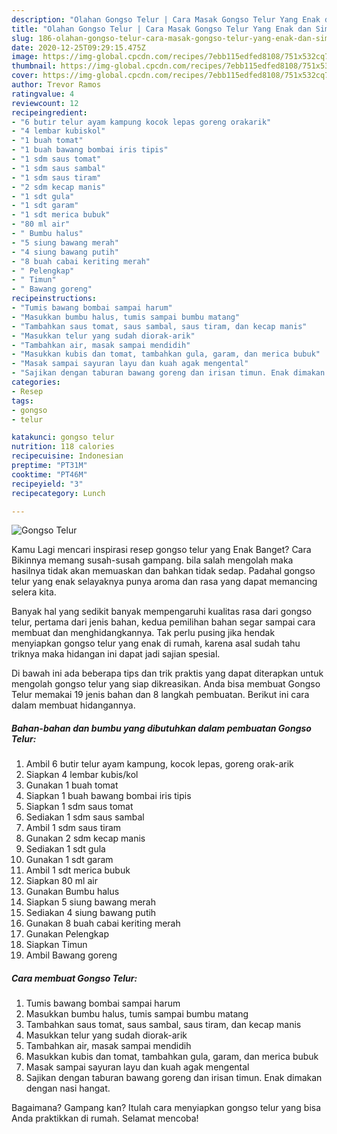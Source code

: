 ```yaml
---
description: "Olahan Gongso Telur | Cara Masak Gongso Telur Yang Enak dan Simpel"
title: "Olahan Gongso Telur | Cara Masak Gongso Telur Yang Enak dan Simpel"
slug: 186-olahan-gongso-telur-cara-masak-gongso-telur-yang-enak-dan-simpel
date: 2020-12-25T09:29:15.475Z
image: https://img-global.cpcdn.com/recipes/7ebb115edfed8108/751x532cq70/gongso-telur-foto-resep-utama.jpg
thumbnail: https://img-global.cpcdn.com/recipes/7ebb115edfed8108/751x532cq70/gongso-telur-foto-resep-utama.jpg
cover: https://img-global.cpcdn.com/recipes/7ebb115edfed8108/751x532cq70/gongso-telur-foto-resep-utama.jpg
author: Trevor Ramos
ratingvalue: 4
reviewcount: 12
recipeingredient:
- "6 butir telur ayam kampung kocok lepas goreng orakarik"
- "4 lembar kubiskol"
- "1 buah tomat"
- "1 buah bawang bombai iris tipis"
- "1 sdm saus tomat"
- "1 sdm saus sambal"
- "1 sdm saus tiram"
- "2 sdm kecap manis"
- "1 sdt gula"
- "1 sdt garam"
- "1 sdt merica bubuk"
- "80 ml air"
- " Bumbu halus"
- "5 siung bawang merah"
- "4 siung bawang putih"
- "8 buah cabai keriting merah"
- " Pelengkap"
- " Timun"
- " Bawang goreng"
recipeinstructions:
- "Tumis bawang bombai sampai harum"
- "Masukkan bumbu halus, tumis sampai bumbu matang"
- "Tambahkan saus tomat, saus sambal, saus tiram, dan kecap manis"
- "Masukkan telur yang sudah diorak-arik"
- "Tambahkan air, masak sampai mendidih"
- "Masukkan kubis dan tomat, tambahkan gula, garam, dan merica bubuk"
- "Masak sampai sayuran layu dan kuah agak mengental"
- "Sajikan dengan taburan bawang goreng dan irisan timun. Enak dimakan dengan nasi hangat."
categories:
- Resep
tags:
- gongso
- telur

katakunci: gongso telur 
nutrition: 118 calories
recipecuisine: Indonesian
preptime: "PT31M"
cooktime: "PT46M"
recipeyield: "3"
recipecategory: Lunch

---
```



![Gongso Telur](https://img-global.cpcdn.com/recipes/7ebb115edfed8108/751x532cq70/gongso-telur-foto-resep-utama.jpg)

Kamu Lagi mencari inspirasi resep gongso telur yang Enak Banget? Cara Bikinnya memang susah-susah gampang. bila salah mengolah maka hasilnya tidak akan memuaskan dan bahkan tidak sedap. Padahal gongso telur yang enak selayaknya punya aroma dan rasa yang dapat memancing selera kita.



Banyak hal yang sedikit banyak mempengaruhi kualitas rasa dari gongso telur, pertama dari jenis bahan, kedua pemilihan bahan segar sampai cara membuat dan menghidangkannya. Tak perlu pusing jika hendak menyiapkan gongso telur yang enak di rumah, karena asal sudah tahu triknya maka hidangan ini dapat jadi sajian spesial.


Di bawah ini ada beberapa tips dan trik praktis yang dapat diterapkan untuk mengolah gongso telur yang siap dikreasikan. Anda bisa membuat Gongso Telur memakai 19 jenis bahan dan 8 langkah pembuatan. Berikut ini cara dalam membuat hidangannya.

<!--inarticleads1-->

##### Bahan-bahan dan bumbu yang dibutuhkan dalam pembuatan Gongso Telur:

1. Ambil 6 butir telur ayam kampung, kocok lepas, goreng orak-arik
1. Siapkan 4 lembar kubis/kol
1. Gunakan 1 buah tomat
1. Siapkan 1 buah bawang bombai iris tipis
1. Siapkan 1 sdm saus tomat
1. Sediakan 1 sdm saus sambal
1. Ambil 1 sdm saus tiram
1. Gunakan 2 sdm kecap manis
1. Sediakan 1 sdt gula
1. Gunakan 1 sdt garam
1. Ambil 1 sdt merica bubuk
1. Siapkan 80 ml air
1. Gunakan  Bumbu halus
1. Siapkan 5 siung bawang merah
1. Sediakan 4 siung bawang putih
1. Gunakan 8 buah cabai keriting merah
1. Gunakan  Pelengkap
1. Siapkan  Timun
1. Ambil  Bawang goreng




<!--inarticleads2-->

##### Cara membuat Gongso Telur:

1. Tumis bawang bombai sampai harum
1. Masukkan bumbu halus, tumis sampai bumbu matang
1. Tambahkan saus tomat, saus sambal, saus tiram, dan kecap manis
1. Masukkan telur yang sudah diorak-arik
1. Tambahkan air, masak sampai mendidih
1. Masukkan kubis dan tomat, tambahkan gula, garam, dan merica bubuk
1. Masak sampai sayuran layu dan kuah agak mengental
1. Sajikan dengan taburan bawang goreng dan irisan timun. Enak dimakan dengan nasi hangat.




Bagaimana? Gampang kan? Itulah cara menyiapkan gongso telur yang bisa Anda praktikkan di rumah. Selamat mencoba!
